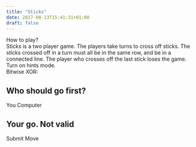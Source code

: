 ```yaml
---
title: "Sticks"
date: 2017-08-13T15:41:31+01:00
draft: false
---
```

<script type="text/javascript" src="https://code.jquery.com/jquery-2.2.4.min.js"></script>
<script type="text/javascript" src="../js/sticks.js"></script>
<link rel="stylesheet" type="text/css" href="../css/sticks.css">

<div id="content">
    How to play? <i id="how-to-play-toggle" class="fa fa-chevron-circle-down"></i>
    <div id="how-to-play" class="hidden">
      Sticks is a two player game. The players take turns to cross off sticks.
      The sticks crossed off in a turn must all be in the same row, and be in a connected line.
      The player who crosses off the last stick loses the game.
      <span id="hints-mode">Turn on hints mode.</span>
    </div>
    <div id="sticks"></div>
    <div class="hidden" id="xor">
      Bitwise XOR: <span id="xor-result"/>
    </div>
    <div id="who-first">
      <h2>Who should go first?</h2>
      <div>
        <span id="you-first" class="button-like first-go-person">You</span>
        <span id="comp-first" class="button-like first-go-person">Computer</span>
      </div>
    </div>
    <div id="make-move-section" class="hidden">
      <h2 id="go-indicator">
        <span id="whos-move">Your</span> go.
        <span id="not-valid" class="hidden">Not valid <i class="fa fa-frown-o"></i></span>
      </h2>
      <p />
      <span id="done-button" class="button-like disabled">Submit Move</span>
    </div>
  </div>
</div>

